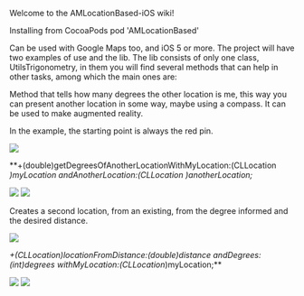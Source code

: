 Welcome to the AMLocationBased-iOS wiki!

Installing from CocoaPods
pod 'AMLocationBased'

Can be used with Google Maps too, and iOS 5 or more.
The project will have two examples of use and the lib. The lib consists of only one class, UtilsTrigonometry, in them you will find several methods that can help in other tasks, among which the main ones are:

Method that tells how many degrees the other location is me, this way you can present another location in some way, maybe using a compass. It can be used to make augmented reality.

In the example, the starting point is always the red pin.

![](http://i60.tinypic.com/or8dh0.jpg)

**+(double)getDegreesOfAnotherLocationWithMyLocation:(CLLocation *)myLocation andAnotherLocation:(CLLocation *)anotherLocation;**

![](http://i58.tinypic.com/jjo60w.jpg) ![](http://oi60.tinypic.com/2hx7z38.jpg)

Creates a second location, from an existing, from the degree informed and the desired distance.

![](http://i57.tinypic.com/10zd2m1.jpg)

**+(CLLocation*)locationFromDistance:(double)distance andDegrees:(int)degrees withMyLocation:(CLLocation*)myLocation;**

![](http://i62.tinypic.com/332royo.jpg) ![](http://i60.tinypic.com/55pl53.jpg)
